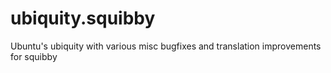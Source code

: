ubiquity.squibby
================

Ubuntu's ubiquity with various misc bugfixes and translation improvements for squibby